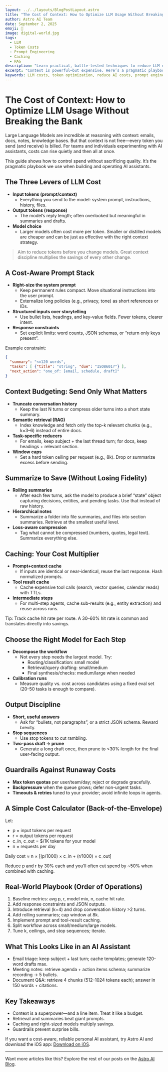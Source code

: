 ```yaml
---
layout: ../../layouts/BlogPostLayout.astro
title: "The Cost of Context: How to Optimize LLM Usage Without Breaking the Bank"
author: Astro AI Team
date: September 2, 2025
emoji: 💸
image: digital-world.jpg
tags:
  - LLM
  - Token Costs
  - Prompt Engineering
  - Caching
  - RAG
description: "Learn practical, battle-tested techniques to reduce LLM costs while improving reliability: context budgeting, caching, summaries, retrieval, and more."
excerpt: "Context is powerful—but expensive. Here’s a pragmatic playbook to keep quality high while cutting LLM costs across prompts, context windows, and inference."
keywords: LLM costs, token optimization, reduce AI costs, prompt engineering, context window, RAG, caching for LLMs, Astro AI blog
---
```


# The Cost of Context: How to Optimize LLM Usage Without Breaking the Bank

Large Language Models are incredible at reasoning with context: emails, docs, notes, knowledge bases. But that context is not free—every token you send (and receive) is billed. For teams and individuals experimenting with AI assistants, costs can rise quietly and then all at once.

This guide shows how to control spend without sacrificing quality. It’s the pragmatic playbook we use when building and operating AI assistants.

## The Three Levers of LLM Cost

- **Input tokens (prompt/context)**
  - Everything you send to the model: system prompt, instructions, history, files.
- **Output tokens (response)**
  - The model’s reply length; often overlooked but meaningful in summaries and drafts.
- **Model choice**
  - Larger models often cost more per token. Smaller or distilled models are cheaper and can be just as effective with the right context strategy.

> Aim to reduce tokens before you change models. Great context discipline multiplies the savings of every other change.

## A Cost-Aware Prompt Stack

- **Right-size the system prompt**
  - Keep permanent rules compact. Move situational instructions into the user prompt.
  - Externalize long policies (e.g., privacy, tone) as short references or IDs.
- **Structured inputs over storytelling**
  - Use bullet lists, headings, and key-value fields. Fewer tokens, clearer intent.
- **Response constraints**
  - Set explicit limits: word counts, JSON schemas, or “return only keys present”.

Example constraint:

```json
{
  "summary": "<=120 words",
  "tasks": [ {"title": "string", "due": "ISO8601?"} ],
  "next_action": "one_of: [email, schedule, draft]"
}
```

## Context Budgeting: Send Only What Matters

- **Truncate conversation history**
  - Keep the last N turns or compress older turns into a short state summary.
- **Semantic retrieval (RAG)**
  - Index knowledge and fetch only the top-k relevant chunks (e.g., k=3–6) instead of entire docs.
- **Task-specific reducers**
  - For emails, keep subject + the last thread turn; for docs, keep headings + relevant section.
- **Window caps**
  - Set a hard token ceiling per request (e.g., 8k). Drop or summarize excess before sending.

## Summarize to Save (Without Losing Fidelity)

- **Rolling summaries**
  - After each few turns, ask the model to produce a brief “state” object capturing decisions, entities, and pending tasks. Use that instead of raw history.
- **Hierarchical notes**
  - Summarize a folder into file summaries, and files into section summaries. Retrieve at the smallest useful level.
- **Loss-aware compression**
  - Tag what cannot be compressed (numbers, quotes, legal text). Summarize everything else.

## Caching: Your Cost Multiplier

- **Prompt+context cache**
  - If inputs are identical or near-identical, reuse the last response. Hash normalized prompts.
- **Tool result cache**
  - Cache expensive tool calls (search, vector queries, calendar reads) with TTLs.
- **Intermediate steps**
  - For multi-step agents, cache sub-results (e.g., entity extraction) and reuse across runs.

Tip: Track cache hit rate per route. A 30–60% hit rate is common and translates directly into savings.

## Choose the Right Model for Each Step

- **Decompose the workflow**
  - Not every step needs the largest model. Try:
    - Routing/classification: small model
    - Retrieval/query drafting: small/medium
    - Final synthesis/checks: medium/large when needed
- **Calibration runs**
  - Measure quality vs. cost across candidates using a fixed eval set (20–50 tasks is enough to compare).

## Output Discipline

- **Short, useful answers**
  - Ask for “bullets, not paragraphs”, or a strict JSON schema. Reward brevity.
- **Stop sequences**
  - Use stop tokens to cut rambling.
- **Two-pass draft → prune**
  - Generate a long draft once, then prune to <30% length for the final user-facing output.

## Guardrails Against Runaway Costs

- **Max token quotas** per user/team/day; reject or degrade gracefully.
- **Backpressure** when the queue grows; defer non-urgent tasks.
- **Timeouts & retries** tuned to your provider; avoid infinite loops in agents.

## A Simple Cost Calculator (Back-of-the-Envelope)

Let:

- p = input tokens per request
- r = output tokens per request
- c_in, c_out = $/1K tokens for your model
- n = requests per day

Daily cost ≈ n × [(p/1000) × c_in + (r/1000) × c_out]

Reduce p and r by 30% each and you’ll often cut spend by ~50% when combined with caching.

## Real-World Playbook (Order of Operations)

1. Baseline metrics: avg p, r, model mix, n, cache hit rate.
2. Add response constraints and JSON outputs.
3. Introduce retrieval (k=4) and drop conversation history >2 turns.
4. Add rolling summaries; cap window at 8k.
5. Implement prompt and tool-result caching.
6. Split workflow across small/medium/large models.
7. Tune k, ceilings, and stop sequences; iterate.

## What This Looks Like in an AI Assistant

- Email triage: keep subject + last turn; cache templates; generate 120-word drafts max.
- Meeting notes: retrieve agenda + action items schema; summarize recording → 5 bullets.
- Document Q&A: retrieve 4 chunks (512–1024 tokens each); answer in 150 words + citations.

## Key Takeaways

- Context is a superpower—and a line item. Treat it like a budget.
- Retrieval and summaries beat giant prompts.
- Caching and right-sized models multiply savings.
- Guardrails prevent surprise bills.

If you want a cost-aware, reliable personal AI assistant, try Astro AI and download the iOS app: [Download on iOS](https://apps.apple.com/us/app/astroai-x/id6748281772).

---

Want more articles like this? Explore the rest of our posts on the [Astro AI Blog](/blog).
